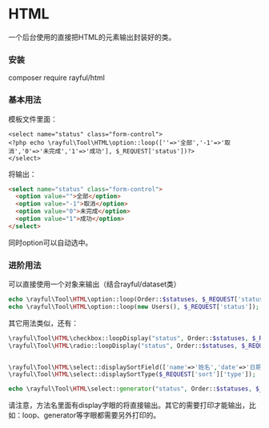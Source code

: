 # HTML
一个后台使用的直接把HTML的元素输出封装好的类。

### 安装
composer require rayful/html

### 基本用法
模板文件里面： 
```html+php
<select name="status" class="form-control">
<?php echo \rayful\Tool\HTML\option::loop([''=>'全部','-1'=>'取消','0'=>'未完成','1'=>'成功'], $_REQUEST['status'])?>
</select>
```
将输出：
```html
<select name="status" class="form-control">
  <option value="">全部</option>
  <option value="-1">取消</option>
  <option value="0">未完成</option>
  <option value="1">成功</option>
</select>
```

同时option可以自动选中。

### 进阶用法

可以直接使用一个对象来输出（结合rayful/dataset类）
```php
echo \rayful\Tool\HTML\option::loop(Order::$statuses, $_REQUEST['status']);
echo \rayful\Tool\HTML\option::loop(new Users(), $_REQUEST['status']);
```

其它用法类似，还有：
```php
\rayful\Tool\HTML\checkbox::loopDisplay("status", Order::$statuses, $_REQUEST['status']);
\rayful\Tool\HTML\radio::loopDisplay("status", Order::$statuses, $_REQUEST['status']);


\rayful\Tool\HTML\select::displaySortField(['name'=>'姓名','date'=>'日期'], $_REQUEST['sort']['field']);
\rayful\Tool\HTML\select::displaySortType($_REQUEST['sort']['type']);

echo \rayful\Tool\HTML\select::generator("status", Order::$statuses, $_REQUEST['status']);
```
请注意，方法名里面有display字眼的将直接输出。其它的需要打印才能输出，比如：loop、generator等字眼都需要另外打印的。
